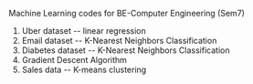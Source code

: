 Machine Learning codes for BE-Computer Engineering (Sem7)

1) Uber dataset -- linear regression
2) Email dataset -- K-Nearest Neighbors Classification
3) Diabetes dataset -- K-Nearest Neighbors Classification
4) Gradient Descent Algorithm
5) Sales data -- K-means clustering

